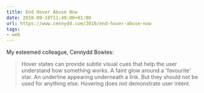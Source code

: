 ```yaml
---
title: End Hover Abuse Now
date: 2010-09-18T11:49:00+01:00
url: https://www.cennydd.com/2010/end-hover-abuse-now
tags:
- web
---
```

My esteemed colleague, Cennydd Bowles:

> Hover states can provide subtle visual cues that help the user understand how something works. A faint glow around a 'favourite' star. An underline appearing underneath a link. But they should not be used for anything else. Hovering does not demonstrate user intent.
